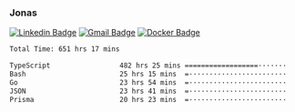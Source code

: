 ### Jonas
[![Linkedin Badge](https://img.shields.io/badge/-Jonas%20Neto-9933F7?style=flat-square&logo=Linkedin&logoColor=white&link=https://www.linkedin.com/in/jonas-nogueira-neto/)](https://www.linkedin.com/in/jonas-nogueira-neto/)
[![Gmail Badge](https://img.shields.io/badge/-nogueiraneto.jonas@gmail.com-9933F7?style=flat-square&logo=Gmail&logoColor=white&link=mailto:nogueiraneto.jonas@gmail.com)](mailto:nogueiraneto.jonas@gmail.com)
[![Docker Badge](https://img.shields.io/badge/-DockerHub-9933F7?style=flat-square&logo=Docker&logoColor=white&link=https://hub.docker.com/u/jonasssneto)](https://hub.docker.com/u/jonasssneto)


<!--START_SECTION:waka-->

```txt
Total Time: 651 hrs 17 mins

TypeScript                 482 hrs 25 mins ==================·······   73.22 %
Bash                       25 hrs 15 mins  =························   03.83 %
Go                         23 hrs 54 mins  =························   03.63 %
JSON                       23 hrs 41 mins  =························   03.60 %
Prisma                     20 hrs 23 mins  =························   03.10 %
```

<!--END_SECTION:waka-->
###
